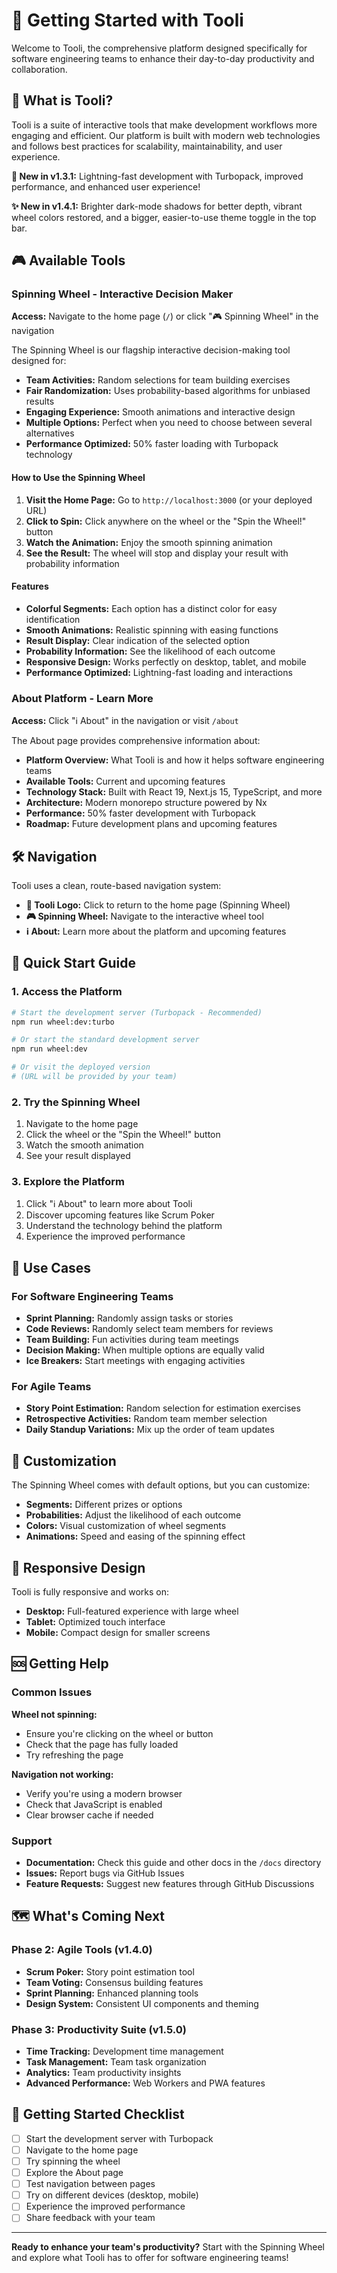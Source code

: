 # 🚀 Getting Started with Tooli

Welcome to Tooli, the comprehensive platform designed specifically for software engineering teams to enhance their day-to-day productivity and collaboration.

## 🎯 What is Tooli?

Tooli is a suite of interactive tools that make development workflows more engaging and efficient. Our platform is built with modern web technologies and follows best practices for scalability, maintainability, and user experience.

**🚀 New in v1.3.1:** Lightning-fast development with Turbopack, improved performance, and enhanced user experience!

**✨ New in v1.4.1:** Brighter dark-mode shadows for better depth, vibrant wheel colors restored, and a bigger, easier-to-use theme toggle in the top bar.

## 🎮 Available Tools

### Spinning Wheel - Interactive Decision Maker

**Access:** Navigate to the home page (`/`) or click "🎮 Spinning Wheel" in the navigation

The Spinning Wheel is our flagship interactive decision-making tool designed for:

- **Team Activities:** Random selections for team building exercises
- **Fair Randomization:** Uses probability-based algorithms for unbiased results
- **Engaging Experience:** Smooth animations and interactive design
- **Multiple Options:** Perfect when you need to choose between several alternatives
- **Performance Optimized:** 50% faster loading with Turbopack technology

#### How to Use the Spinning Wheel

1. **Visit the Home Page:** Go to `http://localhost:3000` (or your deployed URL)
2. **Click to Spin:** Click anywhere on the wheel or the "Spin the Wheel!" button
3. **Watch the Animation:** Enjoy the smooth spinning animation
4. **See the Result:** The wheel will stop and display your result with probability information

#### Features

- **Colorful Segments:** Each option has a distinct color for easy identification
- **Smooth Animations:** Realistic spinning with easing functions
- **Result Display:** Clear indication of the selected option
- **Probability Information:** See the likelihood of each outcome
- **Responsive Design:** Works perfectly on desktop, tablet, and mobile
- **Performance Optimized:** Lightning-fast loading and interactions

### About Platform - Learn More

**Access:** Click "ℹ️ About" in the navigation or visit `/about`

The About page provides comprehensive information about:

- **Platform Overview:** What Tooli is and how it helps software engineering teams
- **Available Tools:** Current and upcoming features
- **Technology Stack:** Built with React 19, Next.js 15, TypeScript, and more
- **Architecture:** Modern monorepo structure powered by Nx
- **Performance:** 50% faster development with Turbopack
- **Roadmap:** Future development plans and upcoming features

## 🛠️ Navigation

Tooli uses a clean, route-based navigation system:

- **🎯 Tooli Logo:** Click to return to the home page (Spinning Wheel)
- **🎮 Spinning Wheel:** Navigate to the interactive wheel tool
- **ℹ️ About:** Learn more about the platform and upcoming features

## 🚀 Quick Start Guide

### 1. Access the Platform

```bash
# Start the development server (Turbopack - Recommended)
npm run wheel:dev:turbo

# Or start the standard development server
npm run wheel:dev

# Or visit the deployed version
# (URL will be provided by your team)
```

### 2. Try the Spinning Wheel

1. Navigate to the home page
2. Click the wheel or the "Spin the Wheel!" button
3. Watch the smooth animation
4. See your result displayed

### 3. Explore the Platform

1. Click "ℹ️ About" to learn more about Tooli
2. Discover upcoming features like Scrum Poker
3. Understand the technology behind the platform
4. Experience the improved performance

## 🎯 Use Cases

### For Software Engineering Teams

- **Sprint Planning:** Randomly assign tasks or stories
- **Code Reviews:** Randomly select team members for reviews
- **Team Building:** Fun activities during team meetings
- **Decision Making:** When multiple options are equally valid
- **Ice Breakers:** Start meetings with engaging activities

### For Agile Teams

- **Story Point Estimation:** Random selection for estimation exercises
- **Retrospective Activities:** Random team member selection
- **Daily Standup Variations:** Mix up the order of team updates

## 🔧 Customization

The Spinning Wheel comes with default options, but you can customize:

- **Segments:** Different prizes or options
- **Probabilities:** Adjust the likelihood of each outcome
- **Colors:** Visual customization of wheel segments
- **Animations:** Speed and easing of the spinning effect

## 📱 Responsive Design

Tooli is fully responsive and works on:

- **Desktop:** Full-featured experience with large wheel
- **Tablet:** Optimized touch interface
- **Mobile:** Compact design for smaller screens

## 🆘 Getting Help

### Common Issues

**Wheel not spinning:**

- Ensure you're clicking on the wheel or button
- Check that the page has fully loaded
- Try refreshing the page

**Navigation not working:**

- Verify you're using a modern browser
- Check that JavaScript is enabled
- Clear browser cache if needed

### Support

- **Documentation:** Check this guide and other docs in the `/docs` directory
- **Issues:** Report bugs via GitHub Issues
- **Feature Requests:** Suggest new features through GitHub Discussions

## 🗺️ What's Coming Next

### Phase 2: Agile Tools (v1.4.0)

- **Scrum Poker:** Story point estimation tool
- **Team Voting:** Consensus building features
- **Sprint Planning:** Enhanced planning tools
- **Design System:** Consistent UI components and theming

### Phase 3: Productivity Suite (v1.5.0)

- **Time Tracking:** Development time management
- **Task Management:** Team task organization
- **Analytics:** Team productivity insights
- **Advanced Performance:** Web Workers and PWA features

## 🎉 Getting Started Checklist

- [ ] Start the development server with Turbopack
- [ ] Navigate to the home page
- [ ] Try spinning the wheel
- [ ] Explore the About page
- [ ] Test navigation between pages
- [ ] Try on different devices (desktop, mobile)
- [ ] Experience the improved performance
- [ ] Share feedback with your team

---

**Ready to enhance your team's productivity?** Start with the Spinning Wheel and explore what Tooli has to offer for software engineering teams!
